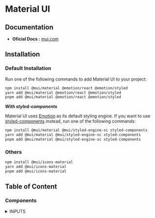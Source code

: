# Material UI

## Documentation

- **Oficial Docs :** [mui.com](https://mui.com/material-ui/)

## Installation

### Default Installation

Run one of the following commands to add Material UI to your project:

```bash
npm install @mui/material @emotion/react @emotion/styled
yarn add @mui/material @emotion/react @emotion/styled
pnpm add @mui/material @emotion/react @emotion/styled
```

***With styled-components***

Material UI uses [Emotion](https://emotion.sh/) as its default styling engine. If you want to use [styled-components](https://styled-components.com/) instead, run one of the following commands:

```bash
npm install @mui/material @mui/styled-engine-sc styled-components
yarn add @mui/material @mui/styled-engine-sc styled-components
pnpm add @mui/material @mui/styled-engine-sc styled-components
```

### Others

```bash
npm install @mui/icons-material
yarn add @mui/icons-material
pnpm add @mui/icons-material
```

## Table of Content

### Components

<details>
<summary>INPUTS</summary>

1. [Autocomplete](https://github.com/junaid10144/programming/tree/main/Components/autocomplete)
2. [Button](https://github.com/junaid10144/programming/tree/main/Components/autocomplete)

</details>
